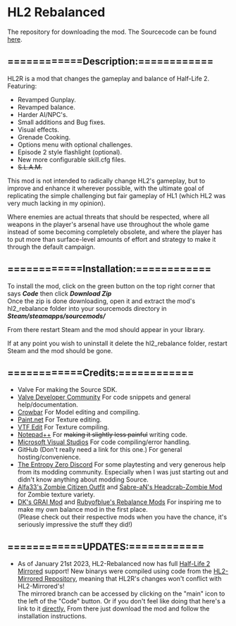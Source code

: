 # HL2 Rebalanced
The repository for downloading the mod.
The Sourcecode can be found [here](https://github.com/mariovct/HL2-RebalanceMod).

## ============Description:============
HL2R is a mod that changes the gameplay and balance of Half-Life 2. Featuring: 

- Revamped Gunplay.
- Revamped balance.
- Harder AI/NPC's.
- Small additions and Bug fixes.
- Visual effects.
- Grenade Cooking.
- Options menu with optional challenges.
- Episode 2 style flashlight (optional).
- New more configurable skill.cfg files.
- ~~S.L.A.M.~~
  

This mod is not intended to radically change HL2's gameplay, but to improve and enhance it wherever possible, with the ultimate goal of replicating the simple challenging but fair gameplay of HL1 (which HL2 was very much lacking in my opinion). 

Where enemies are actual threats that should be respected, where all weapons in the player's arsenal have use throughout the whole game instead of some becoming completely obsolete, and where the player has to put more than surface-level amounts of effort and strategy to make it through the default campaign.

## ============Installation:============

To install the mod, click on the green button on the top right corner that says ***Code*** then click ***Download Zip***  
Once the zip is done downloading, open it and extract the mod's hl2_rebalance folder into your sourcemods directory in ***Steam/steamapps/sourcemods/***

From there restart Steam and the mod should appear in your library.

If at any point you wish to uninstall it delete the hl2_rebalance folder, restart Steam and the mod should be gone.

## ============Credits:============
- Valve For making the Source SDK.
- [Valve Developer Community](https://developer.valvesoftware.com/wiki/Main_Page) For code snippets and general help/documentation.
- [Crowbar](https://github.com/ZeqMacaw/Crowbar) For Model editing and compiling.
- [Paint.net](https://www.getpaint.net/index.html) For Texture editing.
- [VTF Edit](https://valvedev.info/tools/vtfedit/) For Texture compiling.
- [Notepad++](https://notepad-plus-plus.org/) For ~~making it slightly less painful~~ writing code.
- [Microsoft Visual Studios](https://visualstudio.microsoft.com) For code compiling/error handling.
- GitHub (Don't really need a link for this one.) For general hosting/convenience.
- [The Entropy Zero Discord](https://discord.gg/Y4hWp89) For some playtesting and very generous help from its modding community. Especially when I was just starting out and didn't know anything about modding Source.
- [Alfa33's Zombie Citizen Outfit](https://gamebanana.com/mods/182304) and [Sabre-aN's Headcrab-Zombie Mod](https://steamcommunity.com/sharedfiles/filedetails/?id=206166550) for Zombie texture variety.
- [DK's GRAI Mod](https://www.youtube.com/@dk1480) and [Rubyofblue's Rebalance Mods](https://www.youtube.com/channel/UCZZdDA7zinOMi2rJWLhzseQ) For inspiring me to make my own balance mod in the first place.  
(Please check out their respective mods when you have the chance, it's seriously impressive the stuff they did!)

## ============UPDATES:============
- As of January 21st 2023, HL2-Rebalanced now has full [Half-Life 2 Mirrored](https://www.moddb.com/mods/half-life-2-mirrored) support! 
New binarys were compiled using code from the [HL2-Mirrored Repository](https://github.com/NvC-DmN-CH/Half-Life-2-Mirrored), meaning that HL2R's changes won't conflict with HL2-Mirrored's!                               
The mirrored branch can be accessed by clicking on the "main" icon to the left of the "Code" button. Or if you don't feel like doing that here's a link to it [directly.](https://github.com/mariovct/HL2-RebalanceMod_Game-files/tree/Mirrored) From there just download the mod and follow the installation instructions.
